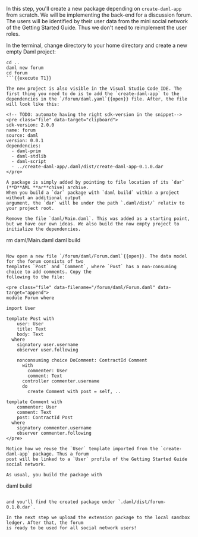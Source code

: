 In this step, you'll create a new package depending on `create-daml-app` from scratch. We will be
implementing the back-end for a discussion forum. The users will be identified by their user data
from the mini social network of the Getting Started Guide. Thus we don't need to reimplement the
user roles.

In the terminal, change directory to your home directory and create a new empty Daml project:

```
cd ..
daml new forum
cd forum
```{{execute T1}}

The new project is also visible in the Visual Studio Code IDE. The first thing you need to do is to add the `create-daml-app` to the dependencies in the `/forum/daml.yaml`{{open}} file. After, the file will look like this:

<!-- TODO: automate having the right sdk-version in the snippet-->
<pre class="file" data-target="clipboard">
sdk-version: 2.0.0
name: forum
source: daml
version: 0.0.1
dependencies:
  - daml-prim
  - daml-stdlib
  - daml-script
  - ../create-daml-app/.daml/dist/create-daml-app-0.1.0.dar
</pre>

A package is simply added by pointing to file location of its `dar` (**D**AML **ar**chive) archive.
When you build a `dar` package with `daml build` within a project without an additional output
argument, the `dar` will be under the path `.daml/dist/` relativ to your project root.

Remove the file `daml/Main.daml`. This was added as a starting point,
but we have our own ideas. We also build the now empty project to initialize the dependencies.

```
rm daml/Main.daml
daml build
```{{execute T1}}

Now open a new file `/forum/daml/Forum.daml`{{open}}. The data model for the forum consists of two
templates `Post` and `Comment`, where `Post` has a non-consuming choice to add comments. Copy the
following to the file:

<pre class="file" data-filename="/forum/daml/Forum.daml" data-target="append">
module Forum where

import User

template Post with
    user: User
    title: Text
    body: Text
  where
    signatory user.username
    observer user.following

    nonconsuming choice DoComment: ContractId Comment
      with
        commenter: User
        comment: Text
      controller commenter.username
      do
        create Comment with post = self, ..

template Comment with
    commenter: User
    comment: Text
    post: ContractId Post
  where
    signatory commenter.username
    observer commenter.following
</pre>

Notice how we reuse the `User` template imported from the `create-daml-app` package. Thus a forum
post will be linked to a `User` profile of the Getting Started Guide social network.

As usual, you build the package with

```
daml build
```{{execute T1}}

and you'll find the created package under `.daml/dist/forum-0.1.0.dar`.

In the next step we upload the extension package to the local sandbox ledger. After that, the forum
is ready to be used for all social network users!
